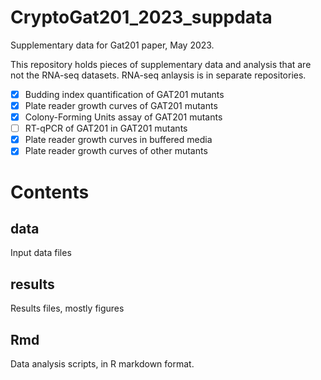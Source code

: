# CryptoGat201_2023_suppdata

Supplementary data for Gat201 paper, May 2023.

This repository holds pieces of supplementary data and analysis that are not the RNA-seq datasets. RNA-seq anlaysis is in separate repositories.

- [x] Budding index quantification of GAT201 mutants
- [x] Plate reader growth curves of GAT201 mutants
- [x] Colony-Forming Units assay of GAT201 mutants 
- [ ] RT-qPCR of GAT201 in GAT201 mutants 
- [x] Plate reader growth curves in buffered media
- [x] Plate reader growth curves of other mutants

# Contents

## data

Input data files

## results

Results files, mostly figures

## Rmd

Data analysis scripts, in R markdown format.

